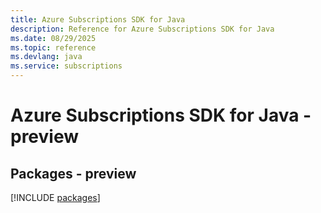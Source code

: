 ```yaml
---
title: Azure Subscriptions SDK for Java
description: Reference for Azure Subscriptions SDK for Java
ms.date: 08/29/2025
ms.topic: reference
ms.devlang: java
ms.service: subscriptions
---
```

# Azure Subscriptions SDK for Java - preview
## Packages - preview
[!INCLUDE [packages](subscriptions-index.md)]